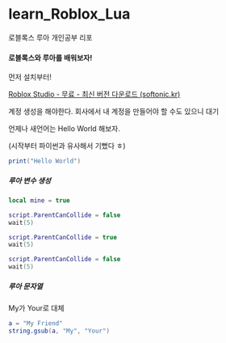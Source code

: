 # learn_Roblox_Lua
로블록스 루아 개인공부 리포



#### 로블록스와 루아를 배워보자!

먼저 설치부터!

[Roblox Studio - 무료 - 최신 버전 다운로드 (softonic.kr)](https://roblox-studio.softonic.kr/download)

계정 생성을 해야한다. 회사에서 내 계정을 만들어야 할 수도 있으니 대기



언제나 새언어는 Hello World 해보자.

(시작부터 파이썬과 유사해서 기뻤다 ㅎ)

```lua
print("Hello World")
```



##### 루아 변수 생성

```lua
local mine = true

script.ParentCanCollide = false
wait(5)

script.ParentCanCollide = true
wait(5)

script.ParentCanCollide = false
wait(5)
```



##### 루아 문자열

My가 Your로 대체

```lua
a = "My Friend"
string.gsub(a, "My", "Your")
```

